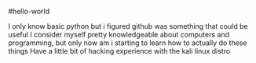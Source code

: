 #hello-world

I only know basic python but i figured github was something that could be useful
I consider myself pretty knowledgeable about computers and programming, but only now am i starting to learn how to actually do these things
Have a little bit of hacking experience with the kali linux distro
